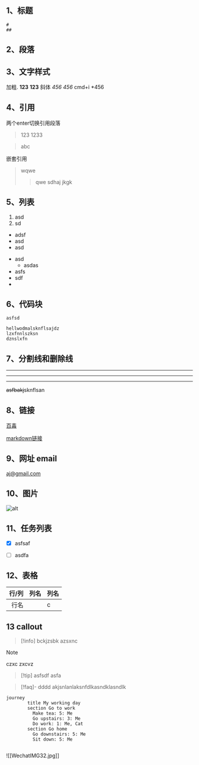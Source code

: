 
## 1、标题 

```
#
##

```
## 2、段落 


## 3、文字样式
加粗. 
	**123**
	**123**
斜体
	*456*
	_456_
	cmd+i
	*456
	

 ## 4、引用 
两个enter切换引用段落
>123
>1233

>abc

嵌套引用

>wqwe
>>qwe
>>sdhaj
>>jkgk
>


## 5、列表

1. asd
2. sd

+ adsf
+ asd
+ asd

- asd
	- asdas
- asfs
- sdf
- 



## 6、代码块

`asfsd`

```
hellwodmalsknflsajdz
lzxfnnlszksn
dznslxfn
```

## 7、分割线和删除线
___

***

---

~~asfbakj~~sknflsan

## 8、链接

[百毒](http://www.baidu.com )

[markdown链接](http://asfbjjksfjas.com  "titlelehfs")

## 9、网址 email
<aj@gmail.com>

## 10、图片
![alt](url "title")

## 11、任务列表

- [x] asfsaf
- [ ] asdfa

 
## 12、表格

| 行/列 | 列名  | 列名  |
| --: | --- | --- |
|  行名 |     | c   |



## 13 callout

> [!info]
> bckjzsbk
> azsxnc

> [!note]
> czxc
> zxcvz

> [!tip] asfsdf
> asfa


> [!faq]- dddd
> akjsnlanlaksnfdlkasndklasndlk

```mermaid
journey
        title My working day
        section Go to work
          Make tea: 5: Me
          Go upstairs: 3: Me
          Do work: 1: Me, Cat
        section Go home
          Go downstairs: 5: Me
          Sit down: 5: Me


```


![[WechatIMG32.jpg]]
